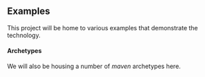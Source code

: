 ## Examples ##

This project will be home to various examples that demonstrate the technology. 

#### Archetypes ####

We will also be housing a number of *maven* archetypes here.
